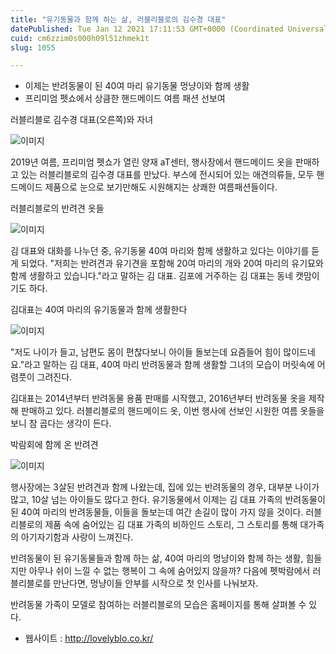 ```yaml
---
title: "유기동물과 함께 하는 삶, 러블리블로의 김수경 대표"
datePublished: Tue Jan 12 2021 17:11:53 GMT+0000 (Coordinated Universal Time)
cuid: cm6zzim0s000h09l51zhmek1t
slug: 1055

---
```



- 이제는 반려동물이 된 40여 마리 유기동물 멍냥이와 함께 생활
- 프리미엄 펫쇼에서 상큼한 핸드메이드 여름 패션 선보여

러블리블로 김수경 대표(오른쪽)와 자녀

![이미지](https://cdn.hashnode.com/res/hashnode/image/upload/v1739248266295/38e144cb-c8bc-4959-a726-68a0c93108a0.jpeg)

2019년 여름, 프리미엄 펫쇼가 열린 양재 aT센터, 행사장에서 핸드메이드 옷을 판매하고 있는 러블리블로의 김수경 대표를 만났다. 부스에 전시되어 있는 애견의류들, 모두 핸드메이드 제품으로 눈으로 보기만해도 시원해지는 상쾌한 여름패션들이다.

러블리블로의 반려견 옷들

![이미지](https://cdn.hashnode.com/res/hashnode/image/upload/v1739248268949/2fd51f55-f76a-48f2-b8a4-af9b09a64cb6.jpeg)

김 대표와 대화를 나누던 중, 유기동물 40여 마리와 함께 생활하고 있다는 이야기를 듣게 되었다. "저희는 반려견과 유기견을 포함해 20여 마리의 개와 20여 마리의 유기묘와 함께 생활하고 있습니다."라고 말하는 김 대표. 김포에 거주하는 김 대표는 동네 캣맘이기도 하다.

김대표는 40여 마리의 유기동물과 함께 생활한다

![이미지](https://cdn.hashnode.com/res/hashnode/image/upload/v1739248271274/f4b374c7-f4a5-4488-a9bb-eaff1911c15d.jpeg)

"저도 나이가 들고, 남편도 몸이 편찮다보니 아이들 돌보는데 요즘들어 힘이 많이드네요."라고 말하는 김 대표, 40여 마리 반려동물과 함께 생활할 그녀의 모습이 머릿속에 어렴풋이 그려진다.

김대표는 2014년부터 반려동물 용품 판매를 시작했고, 2016년부터 반려동물 옷을 제작해 판매하고 있다. 러블리블로의 핸드메이드 옷, 이번 행사에 선보인 시원한 여름 옷들을 보니 참 곱다는 생각이 든다.

박람회에 함께 온 반려견

![이미지](https://cdn.hashnode.com/res/hashnode/image/upload/v1739248273549/3189998b-4ee9-412d-a034-5a1d07aa6537.jpeg)

행사장에는 3살된 반려견과 함께 나왔는데, 집에 있는 반려동물의 경우, 대부분 나이가 많고, 10살 넘는 아이들도 많다고 한다. 유기동물에서 이제는 김 대표 가족의 반려동물이 된 40여 마리의 반려동물들, 이들을 돌보는데 여간 손길이 많이 가지 않을 것이다. 러블리블로의 제품 속에 숨어있는 김 대표 가족의 비하인드 스토리, 그 스토리를 통해 대가족의 아기자기함과 사랑이 느껴진다.

반려동물이 된 유기동물들과 함께 하는 삶, 40여 마리의 멍냥이와 함께 하는 생활, 힘들지만 아무나 쉬이 느낄 수 없는 행복이 그 속에 숨어있지 않을까? 다음에 펫박람에서 러블리블로를 만난다면, 멍냥이들 안부를 시작으로 첫 인사를 나눠보자.

반려동물 가족이 모델로 참여하는 러블리블로의 모습은 홈페이지를 통해 살펴볼 수 있다.

- 웹사이트 : http://lovelyblo.co.kr/
